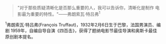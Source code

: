 >"对于那些质疑清晰化是否那么重要的人，我可以告诉你，清晰化是制作 电影最为重要的特性。"——弗朗索瓦·特吕弗<sup>1</sup>

<sup>1</sup>弗朗索瓦·特吕弗(François Truffaut)，1932年2月6日生于巴黎，法国男演员、编剧 1959年，自编自导自演《四百击》，获得了题纳电影节最佳导演和奥斯卡最佳原创剧本提名。